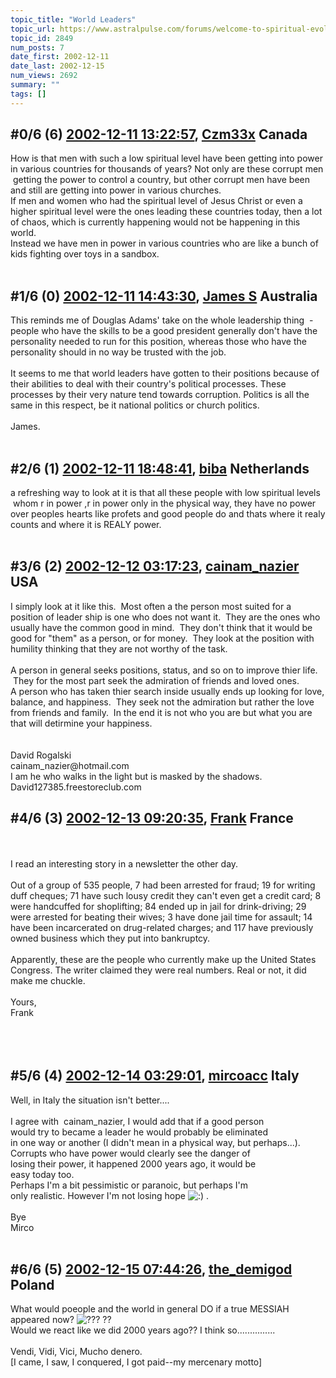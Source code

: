```yaml
---
topic_title: "World Leaders"
topic_url: https://www.astralpulse.com/forums/welcome-to-spiritual-evolution!/world-leaders
topic_id: 2849
num_posts: 7
date_first: 2002-12-11
date_last: 2002-12-15
num_views: 2692
summary: ""
tags: []
---
```


## \#0/6 (6) [2002-12-11 13:22:57](https://www.astralpulse.com/forums/index.php?msg=118579), [Czm33x](https://www.astralpulse.com/forums/profile/?u=1080) Canada ##
<section>
How is that men with such a low spiritual level have been getting into power in various countries for thousands of years? Not only are these corrupt men  getting the power to control a country, but other corrupt men have been and still are getting into power in various churches.
<br>
If men and women who had the spiritual level of Jesus Christ or even a higher spiritual level were the ones leading these countries today, then a lot of chaos, which is currently happening would not be happening in this world.
<br>
Instead we have men in power in various countries who are like a bunch of kids fighting over toys in a sandbox.
<br>
<br>
</section>

## \#1/6 (0) [2002-12-11 14:43:30](https://www.astralpulse.com/forums/index.php?msg=18681), [James S](https://www.astralpulse.com/forums/profile/?u=759) Australia ##
<section>
This reminds me of Douglas Adams' take on the whole leadership thing  - people who have the skills to be a good president generally don't have the personality needed to run for this position, whereas those who have the personality should in no way be trusted with the job.
<br>
<br>
It seems to me that world leaders have gotten to their positions because of their abilities to deal with their country's political processes. These processes by their very nature tend towards corruption. Politics is all the same in this respect, be it national politics or church politics.
<br>
<br>
James.
<br>
<br>
</section>

## \#2/6 (1) [2002-12-11 18:48:41](https://www.astralpulse.com/forums/index.php?msg=18690), [biba](https://www.astralpulse.com/forums/profile/?u=1585) Netherlands ##
<section>
a refreshing way to look at it is that all these people with low spiritual levels    whom r in power ,r in power only in the physical way, they have no power over peoples hearts like profets and good people do and thats where it realy counts and where it is REALY power.
<br>
<br>
</section>

## \#3/6 (2) [2002-12-12 03:17:23](https://www.astralpulse.com/forums/index.php?msg=18699), [cainam_nazier](https://www.astralpulse.com/forums/profile/?u=166) USA ##
<section>
I simply look at it like this.  Most often a the person most suited for a position of leader ship is one who does not want it.  They are the ones who usually have the common good in mind.  They don't think that it would be good for "them" as a person, or for money.  They look at the position with humility thinking that they are not worthy of the task.
<br>
<br>
A person in general seeks positions, status, and so on to improve thier life.  They for the most part seek the admiration of friends and loved ones.
<br>
A person who has taken thier search inside usually ends up looking for love, balance, and happiness.  They seek not the admiration but rather the love from friends and family.  In the end it is not who you are but what you are that will detirmine your happiness.
<br>
<br>
<br>
David Rogalski
<br>
cainam_nazier@hotmail.com
<br>
I am he who walks in the light but is masked by the shadows.
<br>
David127385.freestoreclub.com
</section>

## \#4/6 (3) [2002-12-13 09:20:35](https://www.astralpulse.com/forums/index.php?msg=18787), [Frank](https://www.astralpulse.com/forums/profile/?u=359) France ##
<section>
<br>
<br>
I read an interesting story in a newsletter the other day.
<br>
<br>
Out of a group of 535 people, 7 had been arrested for fraud; 19 for writing duff cheques; 71 have such lousy credit they can't even get a credit card; 8 were handcuffed for shoplifting; 84 ended up in jail for drink-driving; 29 were arrested for beating their wives; 3 have done jail time for assault; 14 have been incarcerated on drug-related charges; and 117 have previously owned business which they put into bankruptcy.
<br>
<br>
Apparently, these are the people who currently make up the United States Congress. The writer claimed they were real numbers. Real or not, it did make me chuckle.
<br>
<br>
Yours,
<br>
Frank
<br>
<br>
<br>
<br>
</section>

## \#5/6 (4) [2002-12-14 03:29:01](https://www.astralpulse.com/forums/index.php?msg=18831), [mircoacc](https://www.astralpulse.com/forums/profile/?u=265) Italy ##
<section>
Well, in Italy the situation isn't better....
<br>
<br>
I agree with  cainam_nazier, I would add that if a good person
<br>
would try to became a leader he would probably be eliminated
<br>
in one way or another (I didn't mean in a physical way, but perhaps...).
<br>
Corrupts who have power would clearly see the danger of
<br>
losing their power, it happened 2000 years ago, it would be
<br>
easy today too.
<br>
Perhaps I'm a bit pessimistic or paranoic, but perhaps I'm
<br>
only realistic. However I'm not losing hope
<img alt=":)" class="smiley" src="https://www.astralpulse.com/forums/Smileys/fugue/smiley.png" title="Smiley"/>
.
<br>
<br>
Bye
<br>
Mirco
<br>
<br>
</section>

## \#6/6 (5) [2002-12-15 07:44:26](https://www.astralpulse.com/forums/index.php?msg=18838), [the_demigod](https://www.astralpulse.com/forums/profile/?u=1479) Poland ##
<section>
What would poeople and the world in general DO if a true MESSIAH appeared now?
<img alt="???" class="smiley" src="https://www.astralpulse.com/forums/Smileys/fugue/huh.png" title="Huh"/>
??
<br>
Would we react like we did 2000 years ago?? I think so...............
<br>
<br>
Vendi, Vidi, Vici, Mucho denero.
<br>
[I came, I saw, I conquered, I got paid--my mercenary motto]
</section>